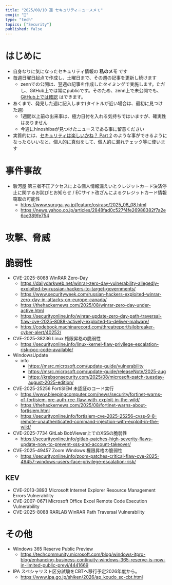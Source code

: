 ```yaml
---
title: "2025/08/10 週 セキュリティニュースメモ"
emoji: "🔖"
type: "tech"
topics: ["Security"]
published: false
---
```


# はじめに
* 自身なりに気になったセキュリティ情報の **私のメモ** です
* 毎週日曜日起点で作成し、土曜日まで、その週の記事を更新し続けます
    * zennでの公開は、翌週の記事を作成したタイミングで実施します。ただし、GitHub上では常にpublicです。そのため、zenn上で未公開でも、[GitHub上では確認](https://github.com/hinoshiba/zenn.dev/tree/main/articles) はできます。
* あくまで、発見した週に記入します(タイトルが近い場合は、最初に見つけた週)
    * 1週間以上前の出来事は、極力日付を入れる気持ちではいますが、確実性はありません
    * 今週にhinoshibaが見つけたニュースである事に留意ください
* 実質的には、[セキュリティは楽しいかね？ Part 2](https://negi.hatenablog.com/) のような事ができるようになったらいいなと、個人的に真似をして、個人的に漏れチェック等に使います

# 事件事故

* 駿河屋 第三者不正アクセスによる個人情報漏えいとクレジットカード決済停止に関するお詫びとお知らせ / ECサイト改ざんによるクレジットカード情報窃取の可能性
    * https://www.suruga-ya.jp/feature/osirase/2025_08_08.html
    * https://news.yahoo.co.jp/articles/2848fad0c527f4fe26988382f7a2e6ce389fe754

# 攻撃、脅威

# 脆弱性

* CVE-2025-8088 WinRAR Zero-Day
    * https://dailydarkweb.net/winrar-zero-day-vulnerability-allegedly-exploited-by-russian-hackers-to-target-governments/
    * https://www.securityweek.com/russian-hackers-exploited-winrar-zero-day-in-attacks-on-europe-canada/
    * https://thehackernews.com/2025/08/winrar-zero-day-under-active.html
    * https://securityonline.info/winrar-update-zero-day-path-traversal-flaw-cve-2025-8088-actively-exploited-to-deliver-malware/
    * https://codebook.machinarecord.com/threatreport/silobreaker-cyber-alert/40252/
* CVE-2025-38236 Linux 権限昇格の脆弱性
    * https://securityonline.info/linux-kernel-flaw-privilege-escalation-risk-poc-code-available/
* WindowsUpdate
    * info
        * https://msrc.microsoft.com/update-guide/vulnerability
        * https://msrc.microsoft.com/update-guide/releaseNote/2025-aug
        * https://krebsonsecurity.com/2025/08/microsoft-patch-tuesday-august-2025-edition/
* CVE-2025-25256 FortiSIEM 未認証のコード実行
    * https://www.bleepingcomputer.com/news/security/fortinet-warns-of-fortisiem-pre-auth-rce-flaw-with-exploit-in-the-wild/
    * https://thehackernews.com/2025/08/fortinet-warns-about-fortisiem.html
    * https://securityonline.info/fortisiem-cve-2025-25256-cvss-9-8-remote-unauthenticated-command-injection-with-exploit-in-the-wild/
* CVE-2025-7734 GitLab BobViewer上でのXSSの脆弱性
    * https://securityonline.info/gitlab-patches-high-severity-flaws-update-now-to-prevent-xss-and-account-takeover/
* CVE-2025-49457 Zoom Windows 権限昇格の脆弱性
    * https://securityonline.info/zoom-patches-critical-flaw-cve-2025-49457-windows-users-face-privilege-escalation-risk/

## KEV
* CVE-2013-3893 Microsoft Internet Explorer Resource Management Errors Vulnerability
* CVE-2007-0671 Microsoft Office Excel Remote Code Execution Vulnerability
* CVE-2025-8088 RARLAB WinRAR Path Traversal Vulnerability

# その他

* Windows 365 Reserve Public Preview
    * https://techcommunity.microsoft.com/blog/windows-itpro-blog/enhancing-business-continuity-windows-365-reserve-is-now-in-limited-public-previ/4441669
* IPA スペシャリスト区分試験をCBTへ移行予定2026年度から。
    * https://www.ipa.go.jp/shiken/2026/ap_koudo_sc-cbt.html
